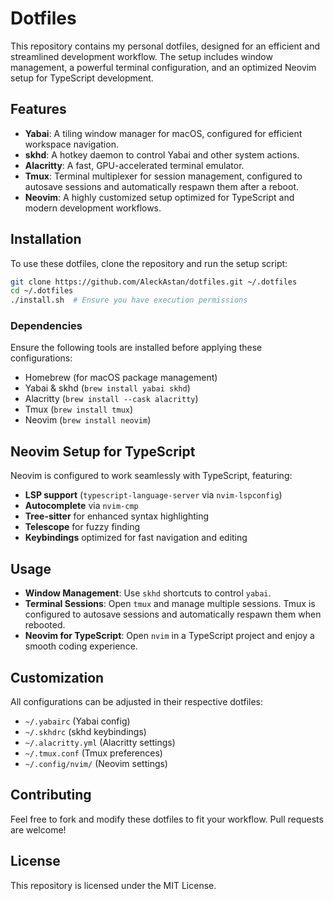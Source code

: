 # Dotfiles

This repository contains my personal dotfiles, designed for an efficient and streamlined development workflow. The setup includes window management, a powerful terminal configuration, and an optimized Neovim setup for TypeScript development.

## Features

- **Yabai**: A tiling window manager for macOS, configured for efficient workspace navigation.
- **skhd**: A hotkey daemon to control Yabai and other system actions.
- **Alacritty**: A fast, GPU-accelerated terminal emulator.
- **Tmux**: Terminal multiplexer for session management, configured to autosave sessions and automatically respawn them after a reboot.
- **Neovim**: A highly customized setup optimized for TypeScript and modern development workflows.

## Installation

To use these dotfiles, clone the repository and run the setup script:

```sh
git clone https://github.com/AleckAstan/dotfiles.git ~/.dotfiles
cd ~/.dotfiles
./install.sh  # Ensure you have execution permissions
```

### Dependencies
Ensure the following tools are installed before applying these configurations:
- Homebrew (for macOS package management)
- Yabai & skhd (`brew install yabai skhd`)
- Alacritty (`brew install --cask alacritty`)
- Tmux (`brew install tmux`)
- Neovim (`brew install neovim`)

## Neovim Setup for TypeScript

Neovim is configured to work seamlessly with TypeScript, featuring:
- **LSP support** (`typescript-language-server` via `nvim-lspconfig`)
- **Autocomplete** via `nvim-cmp`
- **Tree-sitter** for enhanced syntax highlighting
- **Telescope** for fuzzy finding
- **Keybindings** optimized for fast navigation and editing

## Usage

- **Window Management**: Use `skhd` shortcuts to control `yabai`.
- **Terminal Sessions**: Open `tmux` and manage multiple sessions. Tmux is configured to autosave sessions and automatically respawn them when rebooted.
- **Neovim for TypeScript**: Open `nvim` in a TypeScript project and enjoy a smooth coding experience.

## Customization

All configurations can be adjusted in their respective dotfiles:
- `~/.yabairc` (Yabai config)
- `~/.skhdrc` (skhd keybindings)
- `~/.alacritty.yml` (Alacritty settings)
- `~/.tmux.conf` (Tmux preferences)
- `~/.config/nvim/` (Neovim settings)

## Contributing
Feel free to fork and modify these dotfiles to fit your workflow. Pull requests are welcome!

## License
This repository is licensed under the MIT License.


